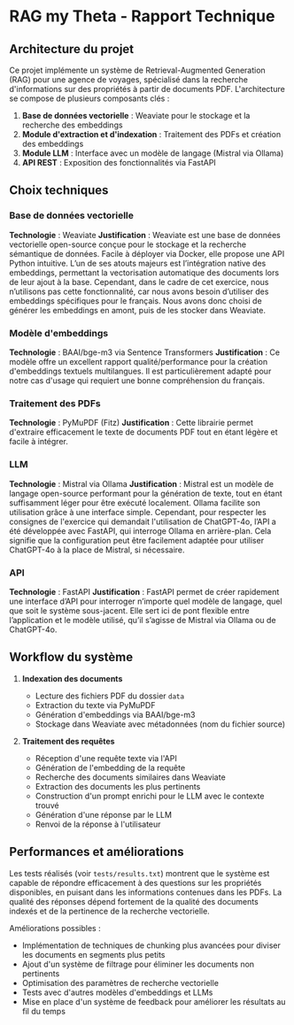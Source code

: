 # RAG my Theta - Rapport Technique

## Architecture du projet

Ce projet implémente un système de Retrieval-Augmented Generation (RAG) pour une agence de voyages, spécialisé dans la recherche d'informations sur des propriétés à partir de documents PDF. L'architecture se compose de plusieurs composants clés :

1. **Base de données vectorielle** : Weaviate pour le stockage et la recherche des embeddings
2. **Module d'extraction et d'indexation** : Traitement des PDFs et création des embeddings
3. **Module LLM** : Interface avec un modèle de langage (Mistral via Ollama)
4. **API REST** : Exposition des fonctionnalités via FastAPI

## Choix techniques

### Base de données vectorielle

**Technologie** : Weaviate
**Justification** : Weaviate est une base de données vectorielle open-source conçue pour le stockage et la recherche sémantique de données. Facile à déployer via Docker, elle propose une API Python intuitive. L’un de ses atouts majeurs est l’intégration native des embeddings, permettant la vectorisation automatique des documents lors de leur ajout à la base. Cependant, dans le cadre de cet exercice, nous n’utilisons pas cette fonctionnalité, car nous avons besoin d’utiliser des embeddings spécifiques pour le français. Nous avons donc choisi de générer les embeddings en amont, puis de les stocker dans Weaviate.

### Modèle d'embeddings

**Technologie** : BAAI/bge-m3 via Sentence Transformers
**Justification** : Ce modèle offre un excellent rapport qualité/performance pour la création d'embeddings textuels multilangues. Il est particulièrement adapté pour notre cas d'usage qui requiert une bonne compréhension du français.

### Traitement des PDFs

**Technologie** : PyMuPDF (Fitz)
**Justification** : Cette librairie permet d'extraire efficacement le texte de documents PDF tout en étant légère et facile à intégrer.

### LLM

**Technologie** : Mistral via Ollama
**Justification** : Mistral est un modèle de langage open-source performant pour la génération de texte, tout en étant suffisamment léger pour être exécuté localement. Ollama facilite son utilisation grâce à une interface simple. Cependant, pour respecter les consignes de l'exercice qui demandait l'utilisation de ChatGPT-4o, l’API a été développée avec FastAPI, qui interroge Ollama en arrière-plan. Cela signifie que la configuration peut être facilement adaptée pour utiliser ChatGPT-4o à la place de Mistral, si nécessaire.

### API

**Technologie** : FastAPI
**Justification** : FastAPI permet de créer rapidement une interface d’API pour interroger n’importe quel modèle de langage, quel que soit le système sous-jacent. Elle sert ici de pont flexible entre l’application et le modèle utilisé, qu’il s’agisse de Mistral via Ollama ou de ChatGPT-4o.

## Workflow du système

1. **Indexation des documents**
   - Lecture des fichiers PDF du dossier `data`
   - Extraction du texte via PyMuPDF
   - Génération d'embeddings via BAAI/bge-m3
   - Stockage dans Weaviate avec métadonnées (nom du fichier source)

2. **Traitement des requêtes**
   - Réception d'une requête texte via l'API
   - Génération de l'embedding de la requête
   - Recherche des documents similaires dans Weaviate
   - Extraction des documents les plus pertinents
   - Construction d'un prompt enrichi pour le LLM avec le contexte trouvé
   - Génération d'une réponse par le LLM
   - Renvoi de la réponse à l'utilisateur

## Performances et améliorations

Les tests réalisés (voir `tests/results.txt`) montrent que le système est capable de répondre efficacement à des questions sur les propriétés disponibles, en puisant dans les informations contenues dans les PDFs. La qualité des réponses dépend fortement de la qualité des documents indexés et de la pertinence de la recherche vectorielle.

Améliorations possibles :
- Implémentation de techniques de chunking plus avancées pour diviser les documents en segments plus petits
- Ajout d'un système de filtrage pour éliminer les documents non pertinents
- Optimisation des paramètres de recherche vectorielle
- Tests avec d'autres modèles d'embeddings et LLMs
- Mise en place d'un système de feedback pour améliorer les résultats au fil du temps